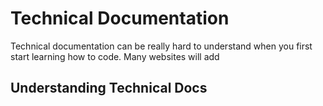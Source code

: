 # Technical Documentation

Technical documentation can be really hard to understand when you first start learning how to code. Many websites will add  




## Understanding Technical Docs

